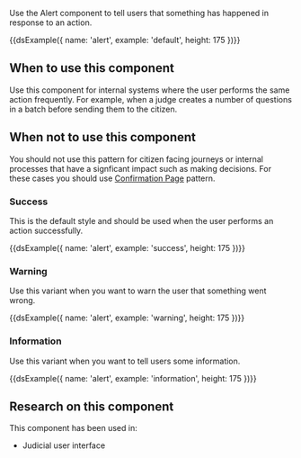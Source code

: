 Use the Alert component to tell users that something has happened in response to an action.

{{dsExample({
  name: 'alert',
  example: 'default',
  height: 175
})}}

## When to use this component

Use this component for internal systems where the user performs the same action frequently. For example, when a judge creates a number of questions in a batch before sending them to the citizen.

## When not to use this component

You should not use this pattern for citizen facing journeys or internal processes that have a signficant impact such as making decisions. For these cases you should use [Confirmation Page](https://design-system.service.gov.uk/patterns/confirmation-pages/) pattern.

### Success

This is the default style and should be used when the user performs an action successfully.

{{dsExample({
  name: 'alert',
  example: 'success',
  height: 175
})}}

### Warning

Use this variant when you want to warn the user that something went wrong.

{{dsExample({
  name: 'alert',
  example: 'warning',
  height: 175
})}}

### Information

Use this variant when you want to tell users some information.

{{dsExample({
  name: 'alert',
  example: 'information',
  height: 175
})}}

## Research on this component

This component has been used in:

- Judicial user interface